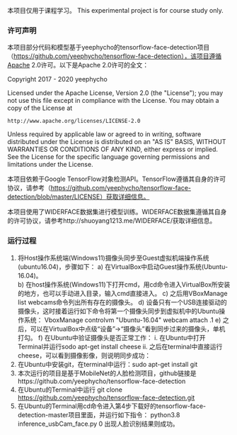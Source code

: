 本项目仅用于课程学习。
This experimental project is for course study only.

### 许可声明

本项目部分代码和模型基于yeephycho的tensorflow-face-detection项目（https://github.com/yeephycho/tensorflow-face-detection），该项目遵循Apache 2.0许可。以下是Apache 2.0许可的全文：

Copyright 2017 - 2020 yeephycho

Licensed under the Apache License, Version 2.0 (the "License");
you may not use this file except in compliance with the License.
You may obtain a copy of the License at

    http://www.apache.org/licenses/LICENSE-2.0

Unless required by applicable law or agreed to in writing, software
distributed under the License is distributed on an "AS IS" BASIS,
WITHOUT WARRANTIES OR CONDITIONS OF ANY KIND, either express or implied.
See the License for the specific language governing permissions and
limitations under the License.

本项目依赖于Google TensorFlow对象检测API。TensorFlow遵循其自身的许可协议，请参考（https://github.com/yeephycho/tensorflow-face-detection/blob/master/LICENSE）获取详细信息。

本项目使用了WIDERFACE数据集进行模型训练。WIDERFACE数据集遵循其自身的许可协议，请参考http://shuoyang1213.me/WIDERFACE/获取详细信息。

### 运行过程

1.	将Host操作系统端(Windows11)摄像头同步至Guest虚拟机端操作系统(ubuntu16.04)，步骤如下：
    a)	在VirtualBox中启动Guest操作系统(Ubuntu-16.04)。  
    b)	在host操作系统(Windows11)下打开cmd，用cd命令进入VirtualBox所安装的地方，也可以手动进入目录，输入cmd直接进入。
    c)	之后用VBoxManage list webcams命令列出所有存在的摄像头。
  	d)	设备只有一个USB连接驱动的摄像头，这时接着运行如下命令将第一个摄像头同步到虚拟机中的Ubuntu操作系统：
        VboxManage controlvm "Ubuntu-16.04" webcam attach .1
    e)	之后，可以在VirtualBox中点级“设备”->“摄像头”看到同步过来的摄像头，单机打勾。
  	f)	在Ubuntu中验证摄像头是否正常工作：
        i.	在Ubuntu中打开Terminal并运行sodo apt-get install cheese
  	    ii.	之后在terminal中直接运行cheese，可以看到摄像影像，则说明同步成功：
2.	在Ubuntu中安装git，在terminal中运行：sudo apt-get install git
3.	本次运行的项目是基于MobileNet的人脸检测项目，github链接是https://github.com/yeephycho/tensorflow-face-detection
4.	在Ubuntu的Terminal中运行
    git clone https://github.com/yeephycho/tensorflow-face-detection.git
5.	在Ubuntu的Terminal用cd命令进入第4步下载好的tensorflow-face-detection-master项目里面，并运行如下指令：
    python3.8 inference_usbCam_face.py 0
    出现人脸识别结果则成功。
